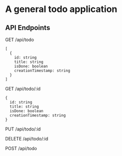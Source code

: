 # A general todo application


## API Endpoints

GET /api/todo

```
[
  {
    id: string
    title: string
    isDone: boolean
    creationTimestamp: string
  }
]
```

GET /api/todo/:id
```
{
  id: string
  title: string
  isDone: boolean
  creationTimestamp: string
}
```
PUT /api/todo/:id

DELETE /api/todo/:id

POST /api/todo
